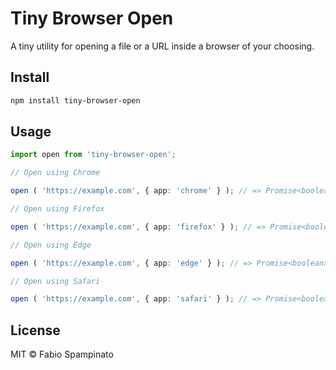 # Tiny Browser Open

A tiny utility for opening a file or a URL inside a browser of your choosing.

## Install

```sh
npm install tiny-browser-open
```

## Usage

```ts
import open from 'tiny-browser-open';

// Open using Chrome

open ( 'https://example.com', { app: 'chrome' } ); // => Promise<boolean>

// Open using Firefox

open ( 'https://example.com', { app: 'firefox' } ); // => Promise<boolean>

// Open using Edge

open ( 'https://example.com', { app: 'edge' } ); // => Promise<boolean>

// Open using Safari

open ( 'https://example.com', { app: 'safari' } ); // => Promise<boolean>
```

## License

MIT © Fabio Spampinato
